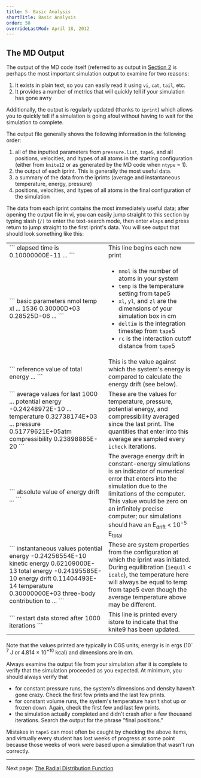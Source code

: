 ```yaml
---
title: 5. Basic Analysis
shortTitle: Basic Analysis
order: 50
overrideLastMod: April 18, 2012
---
```


## The MD Output

The output of the MD code itself (referred to as output in
[Section 2](2-our-code.html) is perhaps the most important simulation output
to examine for two reasons:

1. It exists in plain text, so you can easily read it using `vi`, `cat`,
   `tail`, etc.
2. It provides a number of metrics that will quickly tell if your simulation
   has gone awry

Additionally, the output is regularly updated (thanks to `iprint`) which allows
you to quickly tell if a simulation is going afoul without having to wait for
the simulation to complete.

The output file generally shows the following information in the following
order:

1. all of the inputted parameters from `pressure.list`, `tape5`, and all
   positions, velocities, and ltypes of all atoms in the starting configuration
   (either from `knite12` or as generated by the MD code when `ntype` = 1).
2. the output of each iprint.  This is generally the most useful data.
3. a summary of the data from the iprints (average and instantaneous
   temperature, energy, pressure)
4. positions, velocities, and ltypes of all atoms in the final configuration
   of the simulation

The data from each iprint contains the most immediately useful data; after
opening the output file in vi, you can easily jump straight to this section by
typing slash (`/)` to enter the text-search mode, then enter `elaps` and press
return to jump straight to the first iprint's data.  You will see output that
should look something like this:

<table>
<tr>
<td>
```
 elapsed time is  0.10000000E-11 ...
```
</td>
<td>
This line begins each new print
</td>
</tr>

<tr>
<td>
```
basic parameters
  nmol      temp        xl        ...
  1536    0.30000D+03 0.28525D-06 ...
```
</td>
<td>
<ul>
<li><code>nmol</code> is the number of atoms in your system</li>
<li><code>temp</code> is the temperature setting from tape5</li>
<li><code>xl</code>, <code>yl</code>, and <code>zl</code> are the dimensions of your simulation box in cm</li>
<li><code>deltim</code> is the integration timestep from <code>tape</code>5</li>
<li><code>rc</code> is the interaction cutoff distance from <code>tape</code>5</li>
</ul>

</td>
</tr>
<tr>
<td>
```
reference value of total energy ...
```
</td>
<td>
This is the value against which the system's energy is compared to calculate
the energy drift (see below).
</td>
</tr>
<tr>
<td>
```
average values for last  1000 ...
 potential energy -0.24248972E-10 ...
 temperature       0.32738174E+03 ...
 pressure          0.51779621E+05atm
 compressibility   0.23898885E-20
```
</td>
<td>
These are the values for temperature, pressure, potential energy, and
compressibility averaged since the last print.  The quantities that enter into
this average are sampled every <code>icheck</code> iterations.
</td>
</tr>
<tr>
<td>
```
absolute value of energy drift ...
```
</td>
<td>
The average energy drift in constant-energy simulations is an indicator of
numerical error that enters into the simulation due to the limitations of the
computer.  This value would be zero on an infinitely precise computer; our
simulations should have an E<sub>drift</sub> < 10<sup>-5</sup> E<sub>total</sub>
</td>
</tr>
<tr>
<td>
```
instantaneous values
 potential energy -0.24256554E-10
 kinetic energy    0.62109000E-13
 total energy     -0.24195585E-10
 energy drift      0.11404493E-14
 temperature       0.30000000E+03
  three-body  contribution to ...
```
</td>
<td>
These are system properties from the configuration at which the iprint was
initiated.  During equilibration (<code>iequil</code> &lt; <code>icalc</code>),
the temperature here will always be equal to temp from tape5 even though the
average temperature above may be different.
</td>
</tr>
<tr>
<td>
```
restart data stored after  1000 iterations
```
</td>
<td>
This line is printed every istore to indicate that the knite9 has been updated.
</td>
</tr>
</table>

Note that the values printed are typically in CGS units; energy is in ergs
(10<sup>-7</sup> J or 4.814 &times; 10<sup>+10</sup> kcal) and dimensions are in
cm.

Always examine the output file from your simulation after it is complete to
verify that the simulation proceeded as you expected.   At minimum, you should
always verify that

- for constant pressure runs, the system's dimensions and density haven't gone
  crazy.  Check the first few prints and the last few prints.
- for constant volume runs, the system's temperature hasn't shot up or frozen
  down.  Again, check the first few and last few prints.
- the simulation actually completed and didn't crash after a few thousand
  iterations.  Search the output for the phrase "final positions."

Mistakes in `tape5` can most often be caught by checking the above items, and
virtually every student has lost weeks of progress at some point because those
weeks of work were based upon a simulation that wasn't run correctly.

---
Next page: [The Radial Distribution Function](6-rdf.html)
